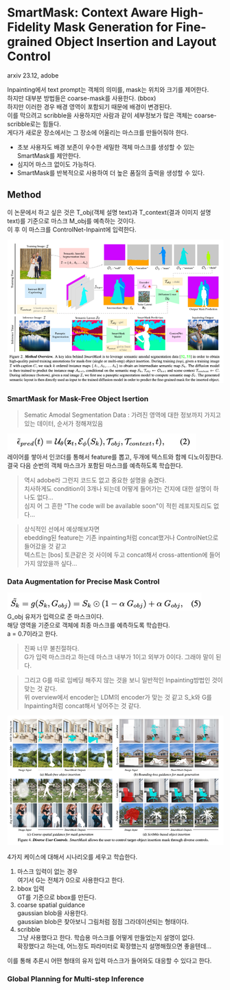 SmartMask: Context Aware High-Fidelity Mask Generation for Fine-grained Object Insertion and Layout Control
===
arxiv 23.12, adobe

Inpainting에서 text prompt는 객체의 의미를, mask는 위치와 크기를 제어한다.  
하지만 대부분 방법들은 coarse-mask를 사용한다. (bbox)  
하지만 이러한 경우 배경 영역이 포함되기 때문에 배경이 변경된다.  
이를 막으려고 scribble을 사용하지만 사람과 같이 세부정보가 많은 객체는 coarse-scribble로는 힘들다.  
게다가 새로운 장소에서는 그 장소에 어울리는 마스크를 만들어줘야 한다.  
  
* 초보 사용자도 배경 보존이 우수한 세밀한 객체 마스크를 생성할 수 있는 SmartMask를 제안한다.  
* 심지어 마스크 없이도 가능하다.  
* SmartMask를 반복적으로 사용하여 더 높은 품질의 출력을 생성할 수 있다.  

## Method
이 논문에서 하고 싶은 것은 T_obj(객체 설명 text)과 T_context(결과 이미지 설명 text)를 기준으로 마스크 M_obj를 예측하는 것이다.  
이 후 이 마스크를 ControlNet-Inpaint에 입력한다.  

![img.png](img.png)  

### SmartMask for Mask-Free Object Isertion
> Sematic Amodal Segmentation Data : 가려진 영역에 대한 정보까지 가지고 있는 데이터, 순서가 정해져있음  

![img_1.png](img_1.png)  
레이어를 쌓아서 인코더를 통해서 feature를 뽑고, 두개에 텍스트와 함께 디노이징한다.  
결국 다음 순번의 객체 마스크가 포함된 마스크를 예측하도록 학습한다.  
> 역시 adobe라 그런지 코드도 없고 중요한 설명을 숨겼다.  
> 치사하게도 condition이 3개나 되는데 어떻게 들어가는 건지에 대한 설명이 하나도 없다...  
> 심지 어 그 흔한 "The code will be available soon"이 적힌 레포지토리도 없다...  
  
> 상식적인 선에서 예상해보자면  
> ebedding된 feature는 기존 inpainting처럼 concat했거나 ControlNet으로 들어갔을 것 같고  
> 텍스트는 [bos] 토큰같은 것 사이에 두고 concat해서 cross-attention에 들어가지 않았을까 싶다...  
  
### Data Augmentation for Precise Mask Control  
![img_2.png](img_2.png)  
G_obj 유저가 입력으로 준 마스크이다.  
해당 영역을 기준으로 객체에 최종 마스크를 예측하도록 학습한다.  
a = 0.7이라고 한다.  
> 진짜 너무 불친절하다.  
> G가 입력 마스크라고 하는데 마스크 내부가 1이고 외부가 0이다. 그래야 말이 된다.  
  
> 그리고 G를 따로 임베딩 해주지 않는 것을 보니 일반적인 Inpainting방법인 것이 맞는 것 같다.  
> 위 overview에서 encoder는 LDM의 encoder가 맞는 것 같고 S_k와 G를 Inpainting처럼 concat해서 넣어주는 것 같다.  
   
![img_3.png](img_3.png)  
  
4가지 케이스에 대해서 시나리오를 세우고 학습한다. 
1. 마스크 입력이 없는 경우  
    여기서 G는 전체가 0으로 사용한다고 한다. 
2. bbox 입력  
    GT를 기준으로 bbox를 만든다.
3. coarse spatial guidance  
    gaussian blob을 사용한다.  
    gaussian blob은 찾아보니 그림처럼 점점 그라데이션되는 형태이다.   
4. scribble  
    그냥 사용했다고 한다. 학습용 마스크를 어떻게 만들었는지 설명이 없다.  
    확장했다고 하는데, 어느정도 파라미터로 확장했는지 설명해줬으면 좋을텐데...
  
이를 통해 추론시 어떤 형태의 유저 입력 마스크가 들어와도 대응할 수 있다고 한다. 
  
### Global Planning for Multi-step Inference  

